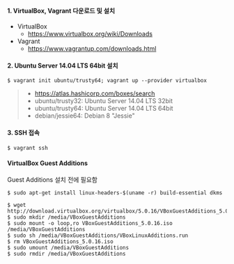 #### 1. VirtualBox, Vagrant 다운로드 및 설치
* VirtualBox
  - https://www.virtualbox.org/wiki/Downloads
* Vagrant
  - https://www.vagrantup.com/downloads.html

#### 2. Ubuntu Server 14.04 LTS 64bit 설치
```shell
$ vagrant init ubuntu/trusty64; vagrant up --provider virtualbox
```
> * https://atlas.hashicorp.com/boxes/search
> * ubuntu/trusty32: Ubuntu Server 14.04 LTS 32bit
> * ubuntu/trusty64: Ubuntu Server 14.04 LTS 64bit
> * debian/jessie64: Debian 8 "Jessie"

#### 3. SSH 접속
```shell
$ vagrant ssh
```

#### VirtualBox Guest Additions
Guest Additions 설치 전에 필요함

```shell
$ sudo apt-get install linux-headers-$(uname -r) build-essential dkms
```

```shell
$ wget http://download.virtualbox.org/virtualbox/5.0.16/VBoxGuestAdditions_5.0.16.iso
$ sudo mkdir /media/VBoxGuestAdditions
$ sudo mount -o loop,ro VBoxGuestAdditions_5.0.16.iso /media/VBoxGuestAdditions
$ sudo sh /media/VBoxGuestAdditions/VBoxLinuxAdditions.run
$ rm VBoxGuestAdditions_5.0.16.iso
$ sudo umount /media/VBoxGuestAdditions
$ sudo rmdir /media/VBoxGuestAdditions
```
